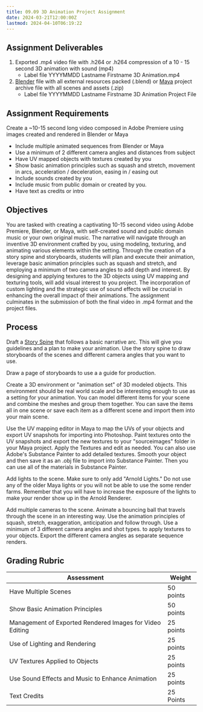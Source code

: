 ```yaml
---
title: 09.09 3D Animation Project Assignment
date: 2024-03-21T12:00:00Z
lastmod: 2024-04-10T06:19:22
---
```


## Assignment Deliverables

1. Exported .mp4 video file with .h264 or .h264 compression of a 10 - 15 second 3D animation with sound (mp4)
   - Label file YYYYMMDD Lastname Firstname 3D Animation.mp4
2. [Blender](../../../../3d-modeling/blender/blender.md) file with all external resources packed (.blend) or [Maya](../../../../3d-modeling/maya/maya.md) project archive file with all scenes and assets (.zip)
   - Label file YYYYMMDD Lastname Firstname 3D Animation Project File

## Assignment Requirements

Create a ~10-15 second long video composed in Adobe Premiere using images created and rendered in Blender or Maya

- Include multiple animated sequences from Blender or Maya
- Use a minimum of 2 different camera angles and distances from subject
- Have UV mapped objects with textures created by you
- Show basic animation principles such as squash and stretch, movement in arcs, acceleration / deceleration, easing in / easing out
- Include sounds created by you
- Include music from public domain or created by you.
- Have text as credits or intro

## Objectives

You are tasked with creating a captivating 10-15 second video using Adobe Premiere, Blender, or Maya, with self-created sound and public domain music or your own original music. The narrative will navigate through an inventive 3D environment crafted by you, using modeling, texturing, and animating various elements within the setting. Through the creation of a story spine and storyboards, students will plan and execute their animation, leverage basic animation principles such as squash and stretch, and employing a minimum of two camera angles to add depth and interest. By designing and applying textures to the 3D objects using UV mapping and texturing tools, will add visual interest to you project. The incorporation of custom lighting and the strategic use of sound effects will be crucial in enhancing the overall impact of their animations. The assignment culminates in the submission of both the final video in .mp4 format and the project files.

## Process

Draft a [Story Spine](../../../../video/story-spine.md) that follows a basic narrative arc. This will give you guidelines and a plan to make your animation. Use the story spine to draw storyboards of the scenes and different camera angles that you want to use.

Draw a page of storyboards to use a a guide for production.

Create a 3D environment or "animation set" of 3D modeled objects. This environment should be real world scale and be interesting enough to use as a setting for your animation. You can model different items for your scene and combine the meshes and group them together. You can save the items all in one scene or save each item as a different scene and import them into your main scene.

Use the UV mapping editor in Maya to map the UVs of your objects and export UV snapshots for importing into Photoshop. Paint textures onto the UV snapshots and export the new textures to your "sourceimages" folder in your Maya project. Apply the Textures and edit as needed. You can also use Adobe's Substance Painter to add detailed textures. Smooth your object and then save it as an .obj file to import into Substance Painter. Then you can use all of the materials in Substance Painter.

Add lights to the scene. Make sure to only add "Arnold Lights." Do not use any of the older Maya lights or you will not be able to use the some render farms. Remember that you will have to increase the exposure of the lights to make your render show up in the Arnold Renderer.

Add multiple cameras to the scene. Animate a bouncing ball that travels through the scene in an interesting way. Use the animation principles of squash, stretch, exaggeration, anticipation and follow through. Use a minimum of 3 different camera angles and shot types. to apply textures to your objects. Export the different camera angles as separate sequence renders.

## Grading Rubric

<div class="responsive-table-markdown">

| Assessment                                               | Weight    |
| -------------------------------------------------------- | --------- |
| Have Multiple Scenes                                     | 50 points |
| Show Basic Animation Principles                          | 50 points |
| Management of Exported Rendered Images for Video Editing | 25 points |
| Use of Lighting and Rendering                            | 25 points |
| UV Textures Applied to Objects                           | 25 points |
| Use Sound Effects and Music to Enhance Animation         | 25 points |
| Text Credits                                             | 25 Points |

</div>
